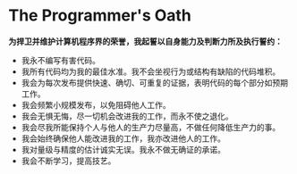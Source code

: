 # The Programmer's Oath

**为捍卫并维护计算机程序界的荣誉，我起誓以自身能力及判断力所及执行誓约：**
- 我永不编写有害代码。
- 我所有代码均为我的最佳水准。我不会坐视行为或结构有缺陷的代码堆积。
- 我会为每次发布提供快速、确切、可重复的证据，表明代码的每个部分如预期工作。
- 我会频繁小规模发布，以免阻碍他人工作。
- 我会无惧无悔，尽一切机会改进我的工作，而永不使之退化。
- 我会尽我所能保持个人与他人的生产力尽量高，不做任何降低生产力的事。
- 我会始终确保他人能改进我的工作，我亦改进他人的工作。
- 我对量级与精度的估计诚实无误。我永不做无确证的承诺。
- 我会不断学习，提高技艺。

